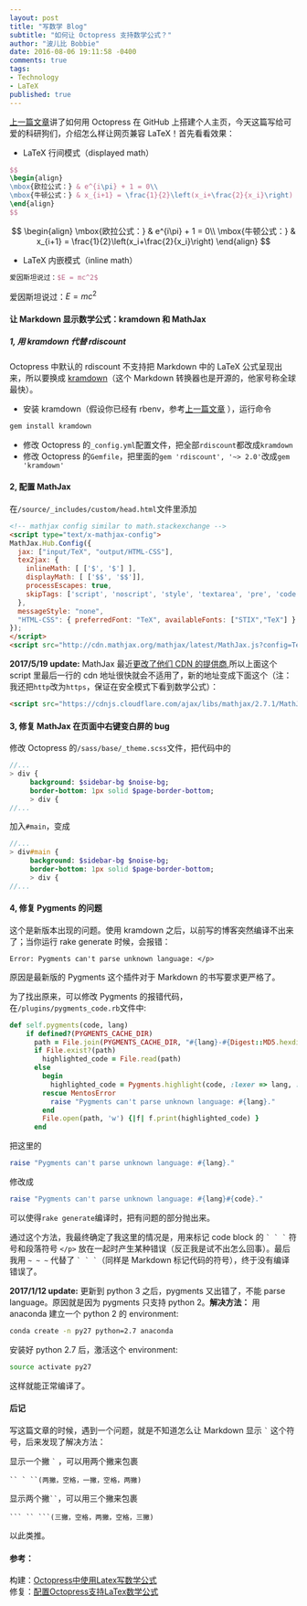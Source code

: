 ```yaml
---
layout: post
title: "写数学 Blog"
subtitle: "如何让 Octopress 支持数学公式？"
author: "波儿比 Bobbie"
date: 2016-08-06 19:11:58 -0400
comments: true
tags:
- Technology
- LaTeX
published: true
---
```


[上一篇文章](/2016/08/06/2016-08-06-yong-you-ni-de-ge-ren-bo-ke/)讲了如何用 Octopress 在 GitHub 上搭建个人主页，今天这篇写给可爱的科研狗们，介绍怎么样让网页兼容 LaTeX！首先看看效果：

- LaTeX 行间模式（displayed math）

```latex latex
$$
\begin{align}
\mbox{欧拉公式：} & e^{i\pi} + 1 = 0\\
\mbox{牛顿公式：} & x_{i+1} = \frac{1}{2}\left(x_i+\frac{2}{x_i}\right)
\end{align}
$$
```
	
$$
\begin{align}
\mbox{欧拉公式：} & e^{i\pi} + 1 = 0\\
\mbox{牛顿公式：} & x_{i+1} = \frac{1}{2}\left(x_i+\frac{2}{x_i}\right)
\end{align}
$$

<!--more-->

- LaTeX 内嵌模式（inline math）

```latex latex
爱因斯坦说过：$E = mc^2$
```
	
爱因斯坦说过：$E = mc^2$

#### 让 Markdown 显示数学公式：kramdown 和 MathJax

##### 1, 用 kramdown 代替 rdiscount

Octopress 中默认的 rdiscount 不支持把 Markdown 中的 LaTeX 公式呈现出来，所以要换成 [kramdown](http://kramdown.gettalong.org/)（这个 Markdown 转换器也是开源的，他家号称全球最快）。

* 安装 kramdown（假设你已经有 rbenv，参考[上一篇文章](/blog/2016/08/06/yong-you-ni-de-ge-ren-bo-ke/index.html) ），运行命令

```bash
gem install kramdown
```

* 修改 Octopress 的`_config.yml`配置文件，把全部`rdiscount`都改成`kramdown`
* 修改 Octopress 的`Gemfile`，把里面的`gem 'rdiscount', '~> 2.0'`改成`gem 'kramdown'`

#### 2, 配置 MathJax

在`/source/_includes/custom/head.html`文件里添加

```html head.html
<!-- mathjax config similar to math.stackexchange -->
<script type="text/x-mathjax-config">
MathJax.Hub.Config({
  jax: ["input/TeX", "output/HTML-CSS"],
  tex2jax: {
    inlineMath: [ ['$', '$'] ],
    displayMath: [ ['$$', '$$']],
    processEscapes: true,
    skipTags: ['script', 'noscript', 'style', 'textarea', 'pre', 'code']
  },
  messageStyle: "none",
  "HTML-CSS": { preferredFont: "TeX", availableFonts: ["STIX","TeX"] }
});
</script>
<script src="http://cdn.mathjax.org/mathjax/latest/MathJax.js?config=TeX-AMS_HTML" type="text/javascript"></script>
```

**2017/5/19 update:** MathJax 最近[更改了他们 CDN 的提供商](https://www.mathjax.org/cdn-shutting-down/),所以上面这个 script 里最后一行的 cdn 地址很快就会不适用了，新的地址变成下面这个（注：我还把`http`改为`https`，保证在安全模式下看到数学公式）：

```html
<script src="https://cdnjs.cloudflare.com/ajax/libs/mathjax/2.7.1/MathJax.js?config=TeX-AMS_HTML" type="text/javascript"></script>
```

#### 3, 修复 MathJax 在页面中右键变白屏的 bug

修改 Octopress 的`/sass/base/_theme.scss`文件，把代码中的

```sass _theme.scss
//...
> div {
     background: $sidebar-bg $noise-bg;
     border-bottom: 1px solid $page-border-bottom;
     > div {
//...
```

加入`#main`，变成

```sass sass
//...
> div#main {
     background: $sidebar-bg $noise-bg;
     border-bottom: 1px solid $page-border-bottom;
     > div {
//...
```

#### 4, 修复 Pygments 的问题

这个是新版本出现的问题。使用 kramdown 之后，以前写的博客突然编译不出来了；当你运行 rake generate 时候，会报错：

```
Error: Pygments can't parse unknown language: </p>
```

原因是最新版的 Pygments 这个插件对于 Markdown 的书写要求更严格了。

为了找出原来，可以修改 Pygments 的报错代码，在`/plugins/pygments_code.rb`文件中:

```ruby pygments_code.rb
def self.pygments(code, lang)
    if defined?(PYGMENTS_CACHE_DIR)
      path = File.join(PYGMENTS_CACHE_DIR, "#{lang}-#{Digest::MD5.hexdigest(code)}.html")
      if File.exist?(path)
        highlighted_code = File.read(path)
      else
        begin
          highlighted_code = Pygments.highlight(code, :lexer => lang, :formatter => 'html', :options => {:encoding => 'utf-8', :startinline => true})
        rescue MentosError
          raise "Pygments can't parse unknown language: #{lang}."
        end
        File.open(path, 'w') {|f| f.print(highlighted_code) }
      end
```

把这里的

```ruby
raise "Pygments can't parse unknown language: #{lang}."
```

修改成

```ruby
raise "Pygments can't parse unknown language: #{lang}#{code}."
```

可以使得`rake generate`编译时，把有问题的部分抛出来。

通过这个方法，我最终确定了我这里的情况是，用来标记 code block 的 `` ` ` ` `` 符号和段落符号 ` </p> ` 放在一起时产生某种错误（反正我是试不出怎么回事）。最后我用 `~ ~ ~` 代替了 `` ` ` ` ``（同样是 Markdown 标记代码的符号），终于没有编译错误了。

**2017/1/12 update:** 更新到 python 3 之后，pygments 又出错了，不能 parse language。原因就是因为 pygments 只支持 python 2。**解决方法：** 用 anaconda 建立一个 python 2 的 environment:

``` bash 
conda create -n py27 python=2.7 anaconda
```

安装好 python 2.7 后，激活这个 environment:

``` bash 
source activate py27
```

这样就能正常编译了。


#### 后记

写这篇文章的时候，遇到一个问题，就是不知道怎么让 Markdown 显示 `` ` `` 这个符号，后来发现了解决方法：

显示一个撇 `` ` `` ，可以用两个撇来包裹

~~~
`` ` ``(两撇，空格，一撇，空格，两撇)  
~~~

显示两个撇``` `` ```，可以用三个撇来包裹

~~~
``` `` ```(三撇，空格，两撇，空格，三撇)
~~~

以此类推。

#### 参考：

构建：[Octopress中使用Latex写数学公式](http://dreamrunner.org/blog/2014/03/09/octopresszhong-shi-yong-latexxie-shu-xue-gong-shi/)  
修复：[配置Octopress支持LaTex数学公式](http://lvraikkonen.github.io/blog/2015/08/08/adding-support-for-math-formula/)
